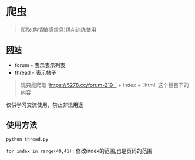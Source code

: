# 爬虫
> 爬取(色情敏感信息)供AI训练使用

## [网站](https://5278.cc/forum-219-20.html)

* forum  - 表示表示列表
* thread - 表示帖子

> 现只能爬取 ‘https://5278.cc/forum-219-’ + index + ‘.html’ 这个栏目下的内容

仅供学习交流使用，禁止非法用途

## 使用方法

```python thread.py```


```for index in range(40,41):``` 修改index的范围,也是页码的范围